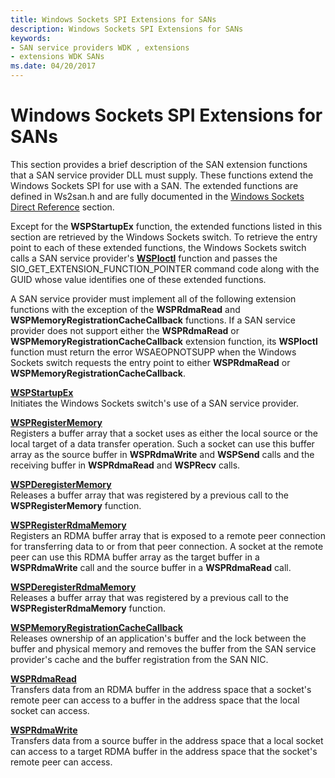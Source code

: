 ```yaml
---
title: Windows Sockets SPI Extensions for SANs
description: Windows Sockets SPI Extensions for SANs
keywords:
- SAN service providers WDK , extensions
- extensions WDK SANs
ms.date: 04/20/2017
---
```


# Windows Sockets SPI Extensions for SANs





This section provides a brief description of the SAN extension functions that a SAN service provider DLL must supply. These functions extend the Windows Sockets SPI for use with a SAN. The extended functions are defined in Ws2san.h and are fully documented in the [Windows Sockets Direct Reference](/previous-versions/windows/hardware/network/ff565857(v=vs.85)) section.

Except for the **WSPStartupEx** function, the extended functions listed in this section are retrieved by the Windows Sockets switch. To retrieve the entry point to each of these extended functions, the Windows Sockets switch calls a SAN service provider's [**WSPIoctl**](/previous-versions/windows/hardware/network/ff566296(v=vs.85)) function and passes the SIO\_GET\_EXTENSION\_FUNCTION\_POINTER command code along with the GUID whose value identifies one of these extended functions.

A SAN service provider must implement all of the following extension functions with the exception of the **WSPRdmaRead** and **WSPMemoryRegistrationCacheCallback** functions. If a SAN service provider does not support either the **WSPRdmaRead** or **WSPMemoryRegistrationCacheCallback** extension function, its **WSPIoctl** function must return the error WSAEOPNOTSUPP when the Windows Sockets switch requests the entry point to either **WSPRdmaRead** or **WSPMemoryRegistrationCacheCallback**.

<a href="" id="wspstartupex"></a>[**WSPStartupEx**](/previous-versions/windows/hardware/network/ff566321(v=vs.85))  
Initiates the Windows Sockets switch's use of a SAN service provider.

<a href="" id="wspregistermemory"></a>[**WSPRegisterMemory**](/previous-versions/windows/hardware/network/ff566311(v=vs.85))  
Registers a buffer array that a socket uses as either the local source or the local target of a data transfer operation. Such a socket can use this buffer array as the source buffer in **WSPRdmaWrite** and **WSPSend** calls and the receiving buffer in **WSPRdmaRead** and **WSPRecv** calls.

<a href="" id="wspderegistermemory"></a>[**WSPDeregisterMemory**](/previous-versions/windows/hardware/network/ff566279(v=vs.85))  
Releases a buffer array that was registered by a previous call to the **WSPRegisterMemory** function.

<a href="" id="wspregisterrdmamemory"></a>[**WSPRegisterRdmaMemory**](/previous-versions/windows/hardware/network/ff566313(v=vs.85))  
Registers an RDMA buffer array that is exposed to a remote peer connection for transferring data to or from that peer connection. A socket at the remote peer can use this RDMA buffer array as the target buffer in a **WSPRdmaWrite** call and the source buffer in a **WSPRdmaRead** call.

<a href="" id="wspderegisterrdmamemory"></a>[**WSPDeregisterRdmaMemory**](/previous-versions/windows/hardware/network/ff566281(v=vs.85))  
Releases a buffer array that was registered by a previous call to the **WSPRegisterRdmaMemory** function.

<a href="" id="--------wspmemoryregistrationcachecallback"></a>[**WSPMemoryRegistrationCacheCallback**](/previous-versions/windows/hardware/network/ff566299(v=vs.85))  
Releases ownership of an application's buffer and the lock between the buffer and physical memory and removes the buffer from the SAN service provider's cache and the buffer registration from the SAN NIC.

<a href="" id="wsprdmaread"></a>[**WSPRdmaRead**](/previous-versions/windows/hardware/network/ff566304(v=vs.85))  
Transfers data from an RDMA buffer in the address space that a socket's remote peer can access to a buffer in the address space that the local socket can access.

<a href="" id="wsprdmawrite"></a>[**WSPRdmaWrite**](/previous-versions/windows/hardware/network/ff566306(v=vs.85))  
Transfers data from a source buffer in the address space that a local socket can access to a target RDMA buffer in the address space that the socket's remote peer can access.

 

